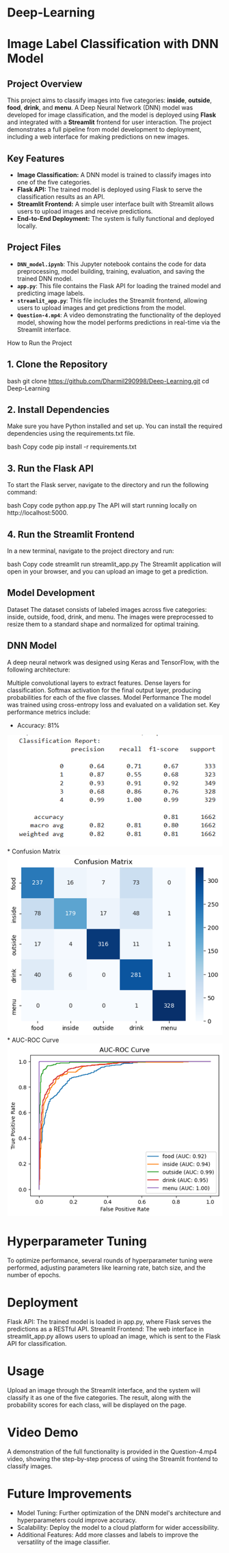 # Deep-Learning

# Image Label Classification with DNN Model

## Project Overview
This project aims to classify images into five categories: **inside**, **outside**, **food**, **drink**, and **menu**. A Deep Neural Network (DNN) model was developed for image classification, and the model is deployed using **Flask** and integrated with a **Streamlit** frontend for user interaction. The project demonstrates a full pipeline from model development to deployment, including a web interface for making predictions on new images.

## Key Features
- **Image Classification:** A DNN model is trained to classify images into one of the five categories.
- **Flask API:** The trained model is deployed using Flask to serve the classification results as an API.
- **Streamlit Frontend:** A simple user interface built with Streamlit allows users to upload images and receive predictions.
- **End-to-End Deployment:** The system is fully functional and deployed locally.

## Project Files
- **`DNN_model.ipynb`**: This Jupyter notebook contains the code for data preprocessing, model building, training, evaluation, and saving the trained DNN model.
- **`app.py`**: This file contains the Flask API for loading the trained model and predicting image labels.
- **`streamlit_app.py`**: This file includes the Streamlit frontend, allowing users to upload images and get predictions from the model.
- **`Question-4.mp4`**: A video demonstrating the functionality of the deployed model, showing how the model performs predictions in real-time via the Streamlit interface.

How to Run the Project

## 1. Clone the Repository
bash
git clone https://github.com/Dharmil290998/Deep-Learning.git
cd Deep-Learning


## 2. Install Dependencies
Make sure you have Python installed and set up. You can install the required dependencies using the requirements.txt file.

bash
Copy code
pip install -r requirements.txt

## 3. Run the Flask API
To start the Flask server, navigate to the directory and run the following command:

bash
Copy code
python app.py
The API will start running locally on http://localhost:5000.

## 4. Run the Streamlit Frontend
In a new terminal, navigate to the project directory and run:

bash
Copy code
streamlit run streamlit_app.py
The Streamlit application will open in your browser, and you can upload an image to get a prediction.

## Model Development
Dataset
The dataset consists of labeled images across five categories: inside, outside, food, drink, and menu. The images were preprocessed to resize them to a standard shape and normalized for optimal training.

## DNN Model
A deep neural network was designed using Keras and TensorFlow, with the following architecture:

Multiple convolutional layers to extract features.
Dense layers for classification.
Softmax activation for the final output layer, producing probabilities for each of the five classes.
Model Performance
The model was trained using cross-entropy loss and evaluated on a validation set. Key performance metrics include:

* Accuracy: 81%
<img src="https://github.com/Dharmil290998/Deep-Learning/blob/main/Images/Classification%20Report.png">
* Confusion Matrix
<img src="https://github.com/Dharmil290998/Deep-Learning/blob/main/Images/Confusion%20Matrix.png"> 
* AUC-ROC Curve
<img src="https://github.com/Dharmil290998/Deep-Learning/blob/main/Images/AUC-ROC%20Curve.png"> 

# Hyperparameter Tuning
To optimize performance, several rounds of hyperparameter tuning were performed, adjusting parameters like learning rate, batch size, and the number of epochs.

# Deployment
Flask API: The trained model is loaded in app.py, where Flask serves the predictions as a RESTful API.
Streamlit Frontend: The web interface in streamlit_app.py allows users to upload an image, which is sent to the Flask API for classification.

# Usage
Upload an image through the Streamlit interface, and the system will classify it as one of the five categories. The result, along with the probability scores for each class, will be displayed on the page.

# Video Demo
A demonstration of the full functionality is provided in the Question-4.mp4 video, showing the step-by-step process of using the Streamlit frontend to classify images.

# Future Improvements
* Model Tuning: Further optimization of the DNN model's architecture and hyperparameters could improve accuracy.
* Scalability: Deploy the model to a cloud platform for wider accessibility.
* Additional Features: Add more classes and labels to improve the versatility of the image classifier.
